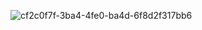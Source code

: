 ![cf2c0f7f-3ba4-4fe0-ba4d-6f8d2f317bb6](https://user-images.githubusercontent.com/112374778/194743971-ca90635d-6f91-4454-adcf-e6fafac7af40.jpg)
